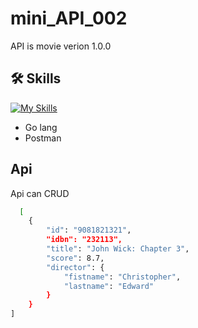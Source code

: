 # mini_API_002
API is movie verion 1.0.0

## 🛠 Skills
[![My Skills](https://skillicons.dev/icons?i=go,postman)](https://skillicons.dev)
- Go lang
- Postman

## Api
Api can CRUD 

```bash
  [
    {
        "id": "9081821321",
        "idbn": "232113",
        "title": "John Wick: Chapter 3",
        "score": 8.7,
        "director": {
            "fistname": "Christopher",
            "lastname": "Edward"
        }
    }
]
```

